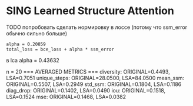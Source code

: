 # SING Learned Structure Attention

TODO попробовать сделать нормировку в лоссе (потому что ssm_error обычно сильно больше)

```
alpha = 0.20859
total_loss = bce_loss + alpha * ssm_error
```

в lca alpha = 0.43632

n = 20
=== AVERAGED METRICS ===
diversity: ORIGINAL=0.4493, LSA=0.7051
unique_steps: ORIGINAL=28.0500, LSA=84.0500
mean_ssm: ORIGINAL=0.5507, LSA=0.2949
std_ssm: ORIGINAL=0.1804, LSA=0.1186
diag_drop: ORIGINAL=0.1402, LSA=0.0490
iou: ORIGINAL=0.1518, LSA=0.1524
mse: ORIGINAL=0.1468, LSA=0.0382